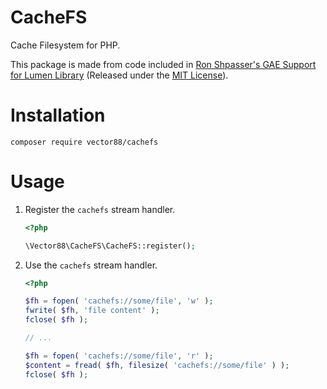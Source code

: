 # CacheFS

Cache Filesystem for PHP.

This package is made from code included in
[Ron Shpasser's GAE Support for Lumen Library](https://github.com/shpasser/GaeSupportLumen)
(Released under the [MIT License](https://github.com/shpasser/GaeSupportLumen/blob/master/LICENSE)).



# Installation

`composer require vector88/cachefs`



# Usage

1. Register the `cachefs` stream handler.
   ```php
   <?php

   \Vector88\CacheFS\CacheFS::register();
   ```

2. Use the `cachefs` stream handler.
   ```php
   <?php

   $fh = fopen( 'cachefs://some/file', 'w' );
   fwrite( $fh, 'file content' );
   fclose( $fh );

   // ...

   $fh = fopen( 'cachefs://some/file', 'r' );
   $content = fread( $fh, filesize( 'cachefs://some/file' ) );
   fclose( $fh );
   ```

